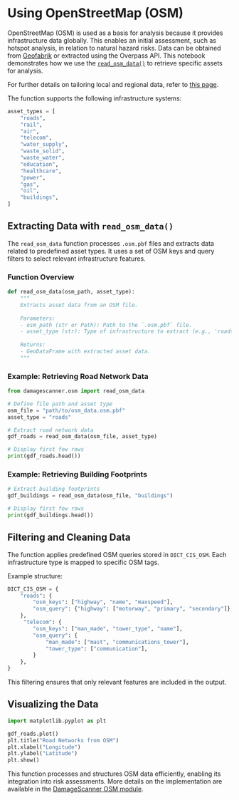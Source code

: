 # Using OpenStreetMap (OSM)

OpenStreetMap (OSM) is used as a basis for analysis because it provides infrastructure data globally. This enables an initial assessment, such as hotspot analysis, in relation to natural hazard risks. Data can be obtained from [Geofabrik](https://download.geofabrik.de/) or extracted using the Overpass API. This notebook demonstrates how we use the [`read_osm_data()`](https://github.com/VU-IVM/DamageScanner/blob/DS1.0/src/damagescanner/osm.py) to retrieve specific assets for analysis.

For further details on tailoring local and regional data, refer to [this page](https://vu-ivm.github.io/GlobalInfraRisk/howto/using_tailor_data.html).

The function supports the following infrastructure systems:

```python
asset_types = [
    "roads",
    "rail",
    "air",
    "telecom",
    "water_supply",
    "waste_solid",
    "waste_water",
    "education",
    "healthcare",
    "power",
    "gas",
    "oil",
    "buildings",
]
```

## Extracting Data with `read_osm_data()`

The `read_osm_data` function processes `.osm.pbf` files and extracts data related to predefined asset types. It uses a set of OSM keys and query filters to select relevant infrastructure features.

### Function Overview

```python
def read_osm_data(osm_path, asset_type):
    """
    Extracts asset data from an OSM file.
    
    Parameters:
    - osm_path (str or Path): Path to the `.osm.pbf` file.
    - asset_type (str): Type of infrastructure to extract (e.g., 'roads', 'buildings').
    
    Returns:
    - GeoDataFrame with extracted asset data.
    """
```

### Example: Retrieving Road Network Data

```python
from damagescanner.osm import read_osm_data

# Define file path and asset type
osm_file = "path/to/osm_data.osm.pbf"
asset_type = "roads"

# Extract road network data
gdf_roads = read_osm_data(osm_file, asset_type)

# Display first few rows
print(gdf_roads.head())
```

### Example: Retrieving Building Footprints

```python
# Extract building footprints
gdf_buildings = read_osm_data(osm_file, "buildings")

# Display first few rows
print(gdf_buildings.head())
```

## Filtering and Cleaning Data

The function applies predefined OSM queries stored in `DICT_CIS_OSM`. Each infrastructure type is mapped to specific OSM tags.

Example structure:

```python
DICT_CIS_OSM = {
    "roads": {
        "osm_keys": ["highway", "name", "maxspeed"],
        "osm_query": {"highway": ["motorway", "primary", "secondary"]},
    },
     "telecom": {
        "osm_keys": ["man_made", "tower_type", "name"],
        "osm_query": {
            "man_made": ["mast", "communications_tower"],
            "tower_type": ["communication"],
        }
    },    
}
```

This filtering ensures that only relevant features are included in the output.

## Visualizing the Data

```python
import matplotlib.pyplot as plt

gdf_roads.plot()
plt.title("Road Networks from OSM")
plt.xlabel("Longitude")
plt.ylabel("Latitude")
plt.show()
```

This function processes and structures OSM data efficiently, enabling its integration into risk assessments. More details on the implementation are available in the [DamageScanner OSM module](https://github.com/VU-IVM/DamageScanner/blob/DS1.0/src/damagescanner/osm.py).
